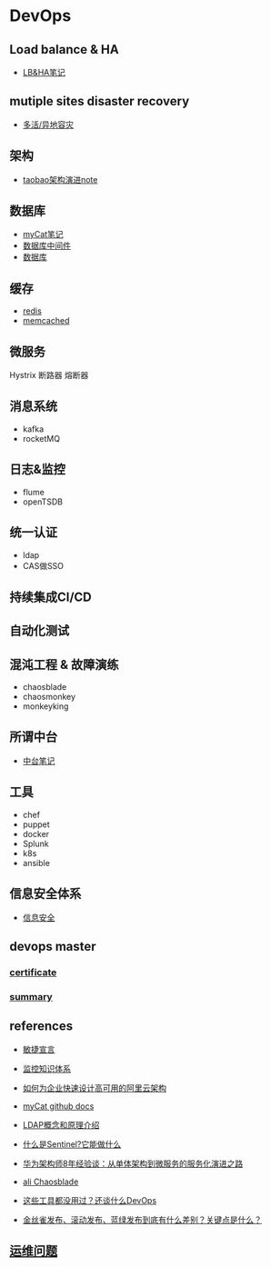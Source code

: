 # DevOps

## Load balance & HA
 * [LB&HA笔记](hanote.md)

## mutiple sites disaster recovery
 * [多活/异地容灾](disaster_recovery.md)

## 架构
* [taobao架构演进note](taobao_arch.md)

## 数据库
* [myCat笔记](mycat.md)
* [数据库中间件](dbmiddleware.md)
* [数据库](database.md)

## 缓存
 * [redis]()
 * [memcached](https://github.com/memcached/memcached)

## 微服务
Hystrix  断路器 熔断器

## 消息系统
 * kafka
 * rocketMQ

## 日志&监控
 * flume
 * openTSDB

## 统一认证
 * ldap
 * CAS做SSO

## 持续集成CI/CD

## 自动化测试

## 混沌工程 & 故障演练
  * chaosblade
  * chaosmonkey
  * monkeyking

## 所谓中台
* [中台笔记](zhongtai.md)

## 工具
* chef
* puppet
* docker
* Splunk
* k8s
* ansible

## 信息安全体系
* [信息安全](security.md)


## devops master
### [certificate](devopscertificate.md)
### [summary](devopssummary.md)


## references
* [敏捷宣言](https://app.yinxiang.com/fx/69dc6058-4be9-4429-8766-b7d339e353b7)
* [监控知识体系](https://app.yinxiang.com/fx/77225f1a-3b6a-40ad-9733-e525aa406557)
* [如何为企业快速设计高可用的阿里云架构](https://app.yinxiang.com/fx/55cf9181-71c8-4c3b-9eaa-fc036cbdac8b)
* [myCat github docs](https://github.com/MyCATApache/Mycat-doc)
* [LDAP概念和原理介绍](https://www.cnblogs.com/wilburxu/p/9174353.html)
* [什么是Sentinel?它能做什么](https://blog.csdn.net/u012190514/article/details/81383698)
* [华为架构师8年经验谈：从单体架构到微服务的服务化演进之路](https://sdk.cn/news/4033)

* [ali Chaosblade](https://github.com/chaosblade-io/chaosblade/blob/master/README_CN.md)
* [这些工具都没用过？还谈什么DevOps](http://www.devops-master.com/?id=29)

* [金丝雀发布、滚动发布、蓝绿发布到底有什么差别？关键点是什么？](https://www.cnblogs.com/apanly/p/8784096.html)

## [运维问题](opsquestion.md)
